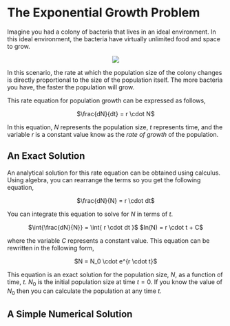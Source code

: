 # The Exponential Growth Problem
Imagine you had a colony of bacteria that lives in an ideal environment.  In this ideal environment, the bacteria have virtually unlimited food and space to grow.

<p align="center">
  <img  src="https://github.com/tomeng70/LittleLamb/assets/12796159/7a31187d-b532-4c8b-9800-4442517adb0f">  
</p>

In this scenario, the rate at which the population size of the colony changes is directly proportional to the size of the population itself.
The more bacteria you have, the faster the population will grow.

This rate equation for population growth can be expressed as follows,

<p align="center">
  $\frac{dN}{dt} = r \cdot N$
</p>

In this equation, $N$ represents the population size, $t$ represents time, and the variable $r$ is a constant value know as the <i>rate of growth</i> of the population.

## An Exact Solution
An analytical solution for this rate equation can be obtained using calculus. Using algebra, you can rearrange the terms so you get the following equation,

<p align="center">
  $\frac{dN}{N} = r \cdot dt$
</p>

You can integrate this equation to solve for $N$ in terms of $t$.

<p align="center">
  $\int{\frac{dN}{N}} = \int{ r \cdot dt }$
  $ln(N) = r \cdot t + C$
</p>

where the variable $C$ represents a constant value.  This equation can be rewritten in the following form,

<p align="center">
  $N = N_0 \cdot e^{r \cdot t}$
</p>

This equation is an exact solution for the population size, $N$, as a function of time, $t$. $N_0$ is the initial population size at time $t = 0$.  If you know the value of $N_0$ then you can calculate the population at any time $t$.

## A Simple Numerical Solution

